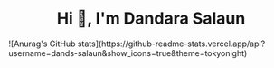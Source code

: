 <h1 align="center">Hi 👋, I'm Dandara Salaun</h1>
![Anurag's GitHub stats](https://github-readme-stats.vercel.app/api?username=dands-salaun&show_icons=true&theme=tokyonight)

<!--
**dands-salaun/dands-salaun** is a ✨ _special_ ✨ repository because its `README.md` (this file) appears on your GitHub profile.

Here are some ideas to get you started:

- 🔭 I’m currently working on ...
- 🌱 I’m currently learning ...
- 👯 I’m looking to collaborate on ...
- 🤔 I’m looking for help with ...
- 💬 Ask me about ...
- 📫 How to reach me: ...
- 😄 Pronouns: ...
- ⚡ Fun fact: ...
-->
